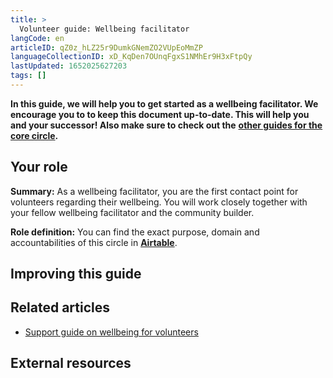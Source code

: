 ```yaml
---
title: >
  Volunteer guide: Wellbeing facilitator
langCode: en
articleID: qZ0z_hLZ25r9DumkGNemZO2VUpEoMmZP
languageCollectionID: xD_KqDen7OUnqFgxS1NMhEr9H3xFtpQy
lastUpdated: 1652025627203
tags: []
---
```


**In this guide, we will help you to get started as a wellbeing facilitator. We encourage you to to keep this document up-to-date. This will help you and your successor! Also make sure to check out the** [**other guides for the core circle**](/support/core)**.**

## **Your role**

**Summary:** As a wellbeing facilitator, you are the first contact point for volunteers regarding their wellbeing. You will work closely together with your fellow wellbeing facilitator and the community builder.

**Role definition:** You can find the exact purpose, domain and accountabilities of this circle in [**Airtable**](https://airtable.com/shrgU5rF75woG9SHq/tbloV4g8loVisebVz/viwwMs1CKcvYURh2R/recKx1fPlHsMAnvwq).

## **Improving this guide**

## **Related articles**

-   [Support guide on wellbeing for volunteers](/support/wellbeing-volunteers)

## **External resources**